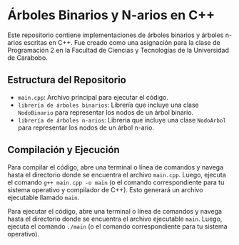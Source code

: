 # Árboles Binarios y N-arios en C++

Este repositorio contiene implementaciones de árboles binarios y árboles n-arios escritas en C++. Fue creado como una asignación para la clase de Programación 2 en la Facultad de Ciencias y Tecnologías de la Universidad de Carabobo.

## Estructura del Repositorio

- `main.cpp`: Archivo principal para ejecutar el código.
- `librería de árboles binarios`: Librería que incluye una clase `NodoBinario` para representar los nodos de un árbol binario.
- `librería de árboles n-arios`: Librería que incluye una clase `NodoArbol` para representar los nodos de un árbol n-ario.

## Compilación y Ejecución

Para compilar el código, abre una terminal o línea de comandos y navega hasta el directorio donde se encuentra el archivo `main.cpp`. Luego, ejecuta el comando `g++ main.cpp -o main` (o el comando correspondiente para tu sistema operativo y compilador de C++). Esto generará un archivo ejecutable llamado `main`.

Para ejecutar el código, abre una terminal o línea de comandos y navega hasta el directorio donde se encuentra el archivo ejecutable `main`. Luego, ejecuta el comando `./main` (o el comando correspondiente para tu sistema operativo).
